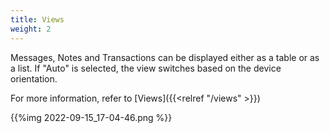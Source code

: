 ```yaml
---
title: Views
weight: 2
---
```


Messages, Notes and Transactions can be displayed either
as a table or as a list. If "Auto" is selected, the view
switches based on the device orientation.

For more information, refer to [Views]({{<relref "/views" >}})

{{%img 2022-09-15_17-04-46.png %}}
